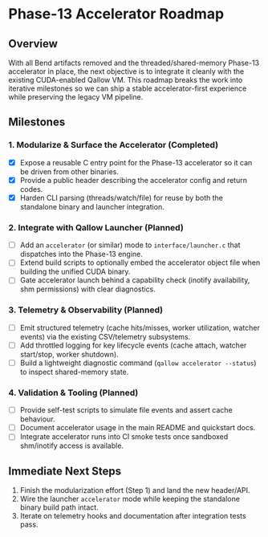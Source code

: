 # Phase-13 Accelerator Roadmap

## Overview
With all Bend artifacts removed and the threaded/shared-memory Phase-13 accelerator in place, the next objective is to integrate it cleanly with the existing CUDA-enabled Qallow VM. This roadmap breaks the work into iterative milestones so we can ship a stable accelerator-first experience while preserving the legacy VM pipeline.

## Milestones

### 1. Modularize & Surface the Accelerator (Completed)
- [x] Expose a reusable C entry point for the Phase-13 accelerator so it can be driven from other binaries.
- [x] Provide a public header describing the accelerator config and return codes.
- [x] Harden CLI parsing (threads/watch/file) for reuse by both the standalone binary and launcher integration.

### 2. Integrate with Qallow Launcher (Planned)
- [ ] Add an `accelerator` (or similar) mode to `interface/launcher.c` that dispatches into the Phase-13 engine.
- [ ] Extend build scripts to optionally embed the accelerator object file when building the unified CUDA binary.
- [ ] Gate accelerator launch behind a capability check (inotify availability, shm permissions) with clear diagnostics.

### 3. Telemetry & Observability (Planned)
- [ ] Emit structured telemetry (cache hits/misses, worker utilization, watcher events) via the existing CSV/telemetry subsystems.
- [ ] Add throttled logging for key lifecycle events (cache attach, watcher start/stop, worker shutdown).
- [ ] Build a lightweight diagnostic command (`qallow accelerator --status`) to inspect shared-memory state.

### 4. Validation & Tooling (Planned)
- [ ] Provide self-test scripts to simulate file events and assert cache behaviour.
- [ ] Document accelerator usage in the main README and quickstart docs.
- [ ] Integrate accelerator runs into CI smoke tests once sandboxed shm/inotify access is available.

## Immediate Next Steps
1. Finish the modularization effort (Step 1) and land the new header/API.
2. Wire the launcher `accelerator` mode while keeping the standalone binary build path intact.
3. Iterate on telemetry hooks and documentation after integration tests pass.
